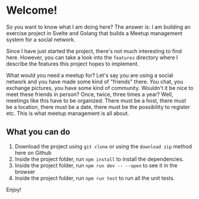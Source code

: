 # Welcome!

So you want to know what I am doing here? The answer is: I am building an exercise project in Svelte and Golang that builds a Meetup management system for a social network. 

Since I have just started the project, there's not much interesting to find here. However, you can take a look into the `features` directory where I describe the features this project hopes to implement.

What would you need a meetup for? Let's say you are using a social network and you have made some kind of "friends" there. You chat, you exchange pictures, you have some kind of community. Wouldn't it be nice to meet these friends in person? Once, twice, three times a year? Well, meetings like this have to be organized. There must be a host, there must be a location, there must be a date, there must be the possibility to register etc. This is what meetup management is all about.

## What you can do

1. Download the project using `git clone` or using the `download zip` method here on Github
2. Inside the project folder, run `npm install` to install the dependencies.
3. Inside the project folder, run `npm run dev -- --open` to see it in the browser
4. Inside the project folder, run `npm run test` to run all the unit tests.

Enjoy!
